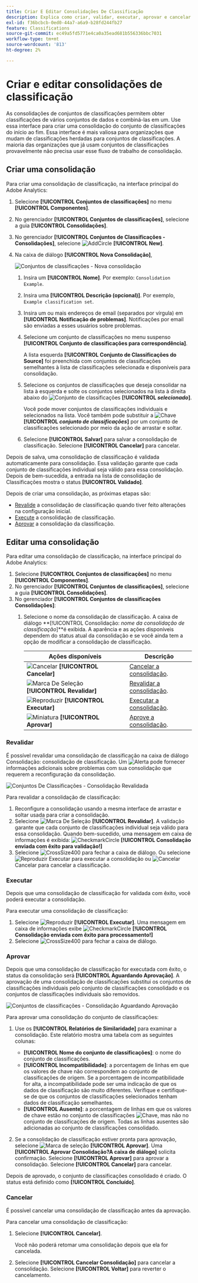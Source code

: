 ```yaml
---
title: Criar E Editar Consolidações De Classificação
description: Explica como criar, validar, executar, aprovar e cancelar consolidações de classificação.
exl-id: f36bcbcb-0ed0-44a7-a6a9-b28fd244fb27
feature: Classifications
source-git-commit: ec49a5fd5771e4ca0a35ead681b556336bbc7031
workflow-type: tm+mt
source-wordcount: '813'
ht-degree: 2%

---
```


# Criar e editar consolidações de classificação

As consolidações de conjuntos de classificações permitem obter classificações de vários conjuntos de dados e combiná-las em um. Use essa interface para criar uma consolidação do conjunto de classificações do início ao fim. Essa interface é mais valiosa para organizações que mudam de classificações herdadas para conjuntos de classificações. A maioria das organizações que já usam conjuntos de classificações provavelmente não precisa usar esse fluxo de trabalho de consolidação.

## Criar uma consolidação

Para criar uma consolidação de classificação, na interface principal do Adobe Analytics:

1. Selecione **[!UICONTROL Conjuntos de classificações]** no menu **[!UICONTROL Componentes]**.
1. No gerenciador **[!UICONTROL Conjuntos de classificações]**, selecione a guia **[!UICONTROL Consolidações]**.
1. No gerenciador **[!UICONTROL Conjuntos de Classificações - Consolidações]**, selecione ![AddCircle](/help/assets/icons/AddCircle.svg) **[!UICONTROL New]**.
1. Na caixa de diálogo **[!UICONTROL Nova Consolidação]**,

   ![Conjuntos de classificações - Nova consolidação](assets/classifications-sets-consolidations-new.png)
   1. Insira um **[!UICONTROL Nome]**. Por exemplo: `Consolidation Example`.
   1. Insira uma **[!UICONTROL Descrição (opcional)]**. Por exemplo, `Example classification set`.
   1. Insira um ou mais endereços de email (separados por vírgula) em **[!UICONTROL Notificação de problemas]**. Notificações por email são enviadas a esses usuários sobre problemas.
   1. Selecione um conjunto de classificações no menu suspenso **[!UICONTROL Conjunto de classificações para correspondência]**.

      A lista esquerda **[!UICONTROL Conjunto de Classificações do Source]** foi preenchida com conjuntos de classificações semelhantes à lista de classificações selecionada e disponíveis para consolidação.

   1. Selecione os conjuntos de classificações que deseja consolidar na lista à esquerda e solte os conjuntos selecionados na lista à direita abaixo do ![Conjunto de classificações](/help/assets/icons/Key.svg) **[!UICONTROL _selecionado_]**.

      Você pode mover conjuntos de classificações individuais e selecionados na lista. Você também pode substituir a ![Chave](/help/assets/icons/Key.svg) **[!UICONTROL _conjunto de classificações_]** por um conjunto de classificações selecionado por meio da ação de arrastar e soltar.

   1. Selecione **[!UICONTROL Salvar]** para salvar a consolidação de classificação. Selecione **[!UICONTROL Cancelar]** para cancelar.

Depois de salva, uma consolidação de classificação é validada automaticamente para consolidação. Essa validação garante que cada conjunto de classificações individual seja válido para essa consolidação. Depois de bem-sucedida, a entrada na lista de consolidação de Classificações mostra o status **[!UICONTROL Validado]**.

Depois de criar uma consolidação, as próximas etapas são:

* [Revalide](#re-validate) a consolidação de classificação quando tiver feito alterações na configuração inicial.
* [Execute](#run) a consolidação de classificação.
* [Aprovar](#approve) a consolidação da classificação.



<!--
         
  

**[!UICONTROL Components]** > **[!UICONTROL Classification sets]** > **[!UICONTROL Consolidations]** > **[!UICONTROL Add]**

The following fields are available when creating a consolidation:

* **[!UICONTROL Name]**: The name of the consolidation.
* **[!UICONTROL Notify of issues]**: A comma-delimited list of email addresses that are notified of issues with this consolidation.
* **[!UICONTROL Dataset to match]**: A drop-down list of all classification sets.

Once you select a classification set, a table with two columns appears:

* The right column contains all classification sets that you want to consolidate. It starts with the classification set selected using the above drop-down list.
* The left column contains all classification sets eligible to be merged with the originally selected dataset. **Schemas must exactly match to be eligible for consolidation**. If schemas do not match the selected classification set, they do not appear in this left column.

Drag the desired classification sets from the available column on the left to the consolidation column on the right. Once the consolidation is given a name and two or more classification sets are in the right column, click **[!UICONTROL Save & Continue]**.

-->

## Editar uma consolidação

Para editar uma consolidação de classificação, na interface principal do Adobe Analytics:

1. Selecione **[!UICONTROL Conjuntos de classificações]** no menu **[!UICONTROL Componentes]**.
1. No gerenciador **[!UICONTROL Conjuntos de classificações]**, selecione a guia **[!UICONTROL Consolidações]**.
1. No gerenciador **[!UICONTROL Conjuntos de classificações Consolidações]**:
   1. Selecione o nome da consolidação de classificação. A caixa de diálogo **[!UICONTROL Consolidação: _nome da consolidação de classificação_]**é exibida. A aparência e as ações disponíveis dependem do status atual da consolidação e se você ainda tem a opção de modificar a consolidação de classificação.

      | Ações disponíveis | Descrição |
      |---|---|
      | ![Cancelar](/help/assets/icons/Cancel.svg) **[!UICONTROL Cancelar]** | [Cancelar a consolidação](#cancel). |
      | ![Marca De Seleção](/help/assets/icons/Checkmark.svg) **[!UICONTROL Revalidar]** | [Revalidar a consolidação](#re-validate). |
      | ![Reproduzir](/help/assets/icons/Play.svg) **[!UICONTROL Executar]** | [Executar a consolidação](#run). |
      | ![Miniatura](/help/assets/icons/ThumbUp.svg) **[!UICONTROL Aprovar]** | [Aprove a consolidação](#approve). |



### Revalidar

É possível revalidar uma consolidação de classificação na caixa de diálogo Consolidação: consolidação de classificação. Um ![Alerta](/help/assets/icons/Alert.svg) pode fornecer informações adicionais sobre problemas com sua consolidação que requerem a reconfiguração da consolidação.

![Conjuntos De Classificações - Consolidação Revalidada](assets/classifications-sets-consolidations-validated.png)

Para revalidar a consolidação de classificação:

1. Reconfigure a consolidação usando a mesma interface de arrastar e soltar usada para criar a consolidação.
1. Selecione ![Marca De Seleção](/help/assets/icons/Checkmark.svg) **[!UICONTROL Revalidar]**. A validação garante que cada conjunto de classificações individual seja válido para essa consolidação. Quando bem-sucedido, uma mensagem em caixa de informações é exibida: ![CheckmarkCircle](/help/assets/icons/CheckmarkCircle.svg) **[!UICONTROL Consolidação enviada com êxito para validação!]**
1. Selecione ![CrossSize400](/help/assets/icons/CrossSize400.svg) para fechar a caixa de diálogo. Ou selecione ![Reproduzir](/help/assets/icons/Play.svg) Executar para executar a consolidação ou ![Cancelar](/help/assets/icons/Cancel.svg) Cancelar para cancelar a classificação.



<!--
Once you have created a consolidation, a list of source datasets appears on the right. The **[!UICONTROL Validate]** button makes sure that each individual classification set is valid for this consolidation. You can reorder the classification steps here to determine priority in cases of mismatched classification values. **The highest classification set in the list overwrites any mismatched values in other classification sets.**

-->

### Executar 

Depois que uma consolidação de classificação for validada com êxito, você poderá executar a consolidação.

Para executar uma consolidação de classificação:

1. Selecione ![Reproduzir](/help/assets/icons/Play.svg) **[!UICONTROL Executar]**. Uma mensagem em caixa de informações exibe ![CheckmarkCircle](/help/assets/icons/CheckmarkCircle.svg) **[!UICONTROL Consolidação enviada com êxito para processamento!]**
1. Selecione ![CrossSize400](/help/assets/icons/CrossSize400.svg) para fechar a caixa de diálogo.


### Aprovar

Depois que uma consolidação de classificação for executada com êxito, o status da consolidação será **[!UICONTROL Aguardando Aprovação]**. A aprovação de uma consolidação de classificações substitui os conjuntos de classificações individuais pelo conjunto de classificações consolidado e os conjuntos de classificações individuais são removidos.

![Conjuntos de classificações - Consolidação Aguardando Aprovação](assets/classifications-sets-consolidations-waitingforapproval.png)

Para aprovar uma consolidação do conjunto de classificações:

1. Use os **[!UICONTROL Relatórios de Similaridade]** para examinar a consolidação. Este relatório mostra uma tabela com as seguintes colunas:

   * **[!UICONTROL Nome do conjunto de classificações]**: o nome do conjunto de classificações.
   * **[!UICONTROL Incompatibilidade]**: a porcentagem de linhas em que os valores de chave não correspondem ao conjunto de classificações de origem. Se a porcentagem de incompatibilidade for alta, a incompatibilidade pode ser uma indicação de que os dados de classificação são muito diferentes. Verifique e certifique-se de que os conjuntos de classificações selecionados tenham dados de classificação semelhantes.
   * **[!UICONTROL Ausente]**: a porcentagem de linhas em que os valores de chave estão no conjunto de classificações ![Chave](/help/assets/icons/Key.svg), mas não no conjunto de classificações de origem. Todas as linhas ausentes são adicionadas ao conjunto de classificações consolidado.

1. Se a consolidação de classificação estiver pronta para aprovação, selecione ![Marca de seleção](/help/assets/icons/Checkmark.svg) **[!UICONTROL Aprovar]**. Uma **[!UICONTROL Aprovar Consolidação?A caixa de diálogo]** solicita confirmação. Selecione **[!UICONTROL Aprovar]** para aprovar a consolidação. Selecione **[!UICONTROL Cancelar]** para cancelar.

Depois de aprovado, o conjunto de classificações consolidado é criado. O status está definido como **[!UICONTROL Concluído]**.


### Cancelar

É possível cancelar uma consolidação de classificação antes da aprovação.

Para cancelar uma consolidação de classificação:

1. Selecione **[!UICONTROL Cancelar]**.

   Você não poderá retomar uma consolidação depois que ela for cancelada.
1. Selecione **[!UICONTROL Cancelar Consolidação]** para cancelar a consolidação. Selecione **[!UICONTROL Voltar]** para reverter o cancelamento.
